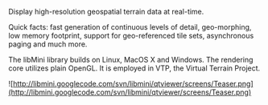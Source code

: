 Display high-resolution geospatial terrain data at real-time.

Quick facts: fast generation of continuous levels of detail, geo-morphing, low memory footprint, support for geo-referenced tile sets, asynchronous paging and much more.

The libMini library builds on Linux, MacOS X and Windows. The rendering core utilizes plain OpenGL. It is employed in VTP, the Virtual Terrain Project.

![http://libmini.googlecode.com/svn/libmini/qtviewer/screens/Teaser.png](http://libmini.googlecode.com/svn/libmini/qtviewer/screens/Teaser.png)